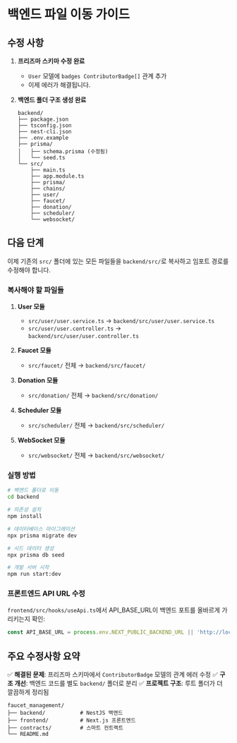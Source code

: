 # 백엔드 파일 이동 가이드

## 수정 사항

1. **프리즈마 스키마 수정 완료**
   - `User` 모델에 `badges ContributorBadge[]` 관계 추가
   - 이제 에러가 해결됩니다.

2. **백엔드 폴더 구조 생성 완료**
   ```
   backend/
   ├── package.json
   ├── tsconfig.json
   ├── nest-cli.json
   ├── .env.example
   ├── prisma/
   │   ├── schema.prisma (수정됨)
   │   └── seed.ts
   └── src/
       ├── main.ts
       ├── app.module.ts
       ├── prisma/
       ├── chains/
       ├── user/
       ├── faucet/
       ├── donation/
       ├── scheduler/
       └── websocket/
   ```

## 다음 단계

이제 기존의 `src/` 폴더에 있는 모든 파일들을 `backend/src/`로 복사하고 임포트 경로를 수정해야 합니다.

### 복사해야 할 파일들

1. **User 모듈**
   - `src/user/user.service.ts` → `backend/src/user/user.service.ts`
   - `src/user/user.controller.ts` → `backend/src/user/user.controller.ts`

2. **Faucet 모듈**
   - `src/faucet/` 전체 → `backend/src/faucet/`

3. **Donation 모듈**
   - `src/donation/` 전체 → `backend/src/donation/`

4. **Scheduler 모듈**
   - `src/scheduler/` 전체 → `backend/src/scheduler/`

5. **WebSocket 모듈**
   - `src/websocket/` 전체 → `backend/src/websocket/`

### 실행 방법

```bash
# 백엔드 폴더로 이동
cd backend

# 의존성 설치
npm install

# 데이터베이스 마이그레이션
npx prisma migrate dev

# 시드 데이터 생성
npx prisma db seed

# 개발 서버 시작
npm run start:dev
```

### 프론트엔드 API URL 수정

`frontend/src/hooks/useApi.ts`에서 API_BASE_URL이 백엔드 포트를 올바르게 가리키는지 확인:

```typescript
const API_BASE_URL = process.env.NEXT_PUBLIC_BACKEND_URL || 'http://localhost:3000';
```

## 주요 수정사항 요약

✅ **해결된 문제**: 프리즈마 스키마에서 `ContributorBadge` 모델의 관계 에러 수정
✅ **구조 개선**: 백엔드 코드를 별도 `backend/` 폴더로 분리
✅ **프로젝트 구조**: 루트 폴더가 더 깔끔하게 정리됨

```
faucet_management/
├── backend/           # NestJS 백엔드
├── frontend/          # Next.js 프론트엔드
├── contracts/         # 스마트 컨트랙트
└── README.md
```